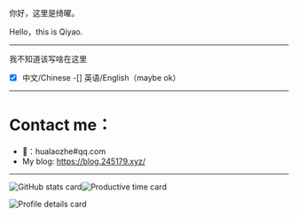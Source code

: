 你好，这里是绮曜。

Hello，this is Qiyao.

---

我不知道该写啥在这里

-[X] 中文/Chinese
-[] 英语/English（maybe ok）

---

# Contact me：

- 📮：hualaozhe#qq.com
- My blog: https://blog.245179.xyz/

---

![GitHub stats card](http://github-profile-summary-cards.vercel.app/api/cards/stats?username=Catwb&theme=monokai)![Productive time card](http://github-profile-summary-cards.vercel.app/api/cards/productive-time?username=Catwb&theme=vue&utcOffset=8)

![Profile details card
](http://github-profile-summary-cards.vercel.app/api/cards/profile-details?username=Catwb&theme=tokyonight)
